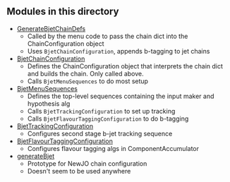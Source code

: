 Modules in this directory
-----

* [GenerateBjetChainDefs](GenerateBjetChainDefs.py)
  * Called by the menu code to pass the chain dict into the ChainConfiguration object
  * Uses `BjetChainConfiguration`, appends b-tagging to jet chains
* [BjetChainConfiguration](BjetChainConfiguration.py)
  * Defines the ChainConfiguration object that interprets the chain dict and builds the chain. Only called above.
  * Calls `BjetMenuSequences` to do most setup
* [BjetMenuSequences](BjetMenuSequences.py)
  * Defines the top-level sequences containing the input maker and hypothesis alg
  * Calls `BjetTrackingConfiguration` to set up tracking
  * Calls `BjetFlavourTaggingConfiguration` to do b-tagging
* [BjetTrackingConfiguration](BjetTrackingConfiguration.py)
  * Configures second stage b-jet tracking sequence
* [BjetFlavourTaggingConfiguration](BjetFlavourTaggingConfiguration.py)
  * Configures flavour tagging algs in ComponentAccumulator
* [generateBjet](generateBjet.py)
  * Prototype for NewJO chain configuration
  * Doesn't seem to be used anywhere
